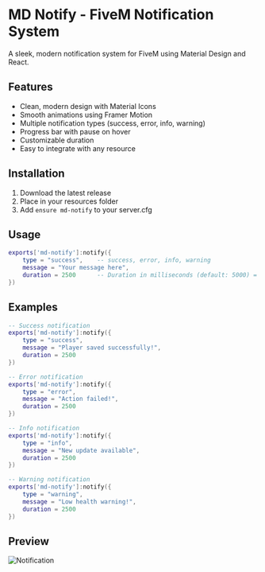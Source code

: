 # MD Notify - FiveM Notification System

A sleek, modern notification system for FiveM using Material Design and React.

## Features

- Clean, modern design with Material Icons
- Smooth animations using Framer Motion
- Multiple notification types (success, error, info, warning)
- Progress bar with pause on hover
- Customizable duration
- Easy to integrate with any resource

## Installation

1. Download the latest release
2. Place in your resources folder
3. Add `ensure md-notify` to your server.cfg

## Usage

```lua
exports['md-notify']:notify({
    type = "success",    -- success, error, info, warning
    message = "Your message here",
    duration = 2500      -- Duration in milliseconds (default: 5000) = 5 seconds
})
```

## Examples

```lua
-- Success notification
exports['md-notify']:notify({
    type = "success",
    message = "Player saved successfully!",
    duration = 2500
})

-- Error notification
exports['md-notify']:notify({
    type = "error",
    message = "Action failed!",
    duration = 2500
})

-- Info notification
exports['md-notify']:notify({
    type = "info",
    message = "New update available",
    duration = 2500
})

-- Warning notification
exports['md-notify']:notify({
    type = "warning",
    message = "Low health warning!",
    duration = 2500
})
```

## Preview

![Notification](https://imgur.com/a/UXSeh6O)
